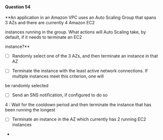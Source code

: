 #### Question  54


**An application in an Amazon VPC uses an Auto Scaling Group that spans 3 AZs and there are currently 4 Amazon EC2

instances running in the group. What actions will Auto Scaling take, by default, if it needs to terminate an EC2

instance?**


- [ ] Randomly select one of the 3 AZs, and then terminate an instance in that AZ


- [ ] Terminate the instance with the least active network connections. If multiple instances meet this criterion, one will

be randomly selected


- [ ] Send an SNS notification, if configured to do so


4 : Wait for the cooldown period and then terminate the instance that has been running the longest


- [ ] Terminate an instance in the AZ which currently has 2 running EC2 instances


*